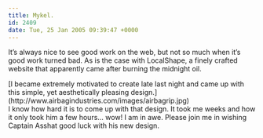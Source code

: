 ```yaml
---
title: Mykel.
id: 2409
date: Tue, 25 Jan 2005 09:39:47 +0000
---
```


It’s always nice to see good work on the web, but not so much when it’s good work turned bad. As is the case with LocalShape, a finely crafted website that apparently came after burning the midnight oil.

<div class="quote">[I became extremely motivated to create late last night and came up with this simple, yet aesthetically pleasing design.](http://www.airbagindustries.com/images/airbagrip.jpg)</div>I know how hard it is to come up with that design. It took me weeks and how it only took him a few hours… wow! I am in awe.  
 Please join me in wishing Captain Asshat good luck with his new design.


